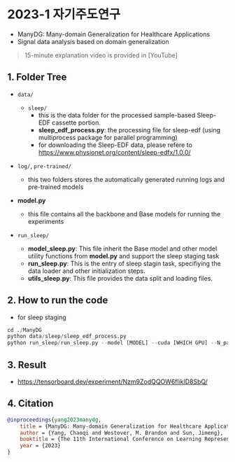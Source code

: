 # 2023-1 자기주도연구
- ManyDG: Many-domain Generalization for Healthcare Applications
- Signal data analysis based on domain generalization

> 15-minute explanation video is provided in [YouTube]



<!-- <img src="ICLR-2023-poster.png" width="800"> -->

## 1. Folder Tree
- ```data/```
    - ```sleep/```
        - this is the data folder for the processed sample-based Sleep-EDF cassette portion.
        - **sleep_edf_process.py**: the processing file for sleep-edf (using multiprocess package for parallel programming)
        - for downloading the Sleep-EDF data, please refere to https://www.physionet.org/content/sleep-edfx/1.0.0/
- ```log/```, ```pre-trained/```
    - this two folders stores the automatically generated running logs and pre-trained models
- **model.py**
    - this file contains all the backbone and Base models for running the experiments

- ```run_sleep/```
    - **model_sleep.py**: This file inherit the Base model and other model utility functions from **model.py** and support the sleep staging task
    - **run_sleep.py**: This is the entry of sleep stagin task, specifiying the data loader and other initialization steps.
    - **utils_sleep.py**: This file provides the data split and loading files.

## 2. How to run the code
- for sleep staging
``` python
cd ./ManyDG
python data/sleep/sleep_edf_process.py
python run_sleep/run_sleep.py --model [MODEL] --cuda [WHICH GPU] --N_pat [N_OF_PAT] --epochs [EPOCHS]
```

## 3. Result
- https://tensorboard.dev/experiment/Nzm9ZodQQOW6fliklD8SbQ/

## 4. Citation
```bibtex
@inproceedings{yang2023manydg,
    title = {ManyDG: Many-domain Generalization for Healthcare Applications},
    author = {Yang, Chaoqi and Westover, M. Brandon and Sun, Jimeng},
    booktitle = {The 11th International Conference on Learning Representations, {ICLR} 2023},
    year = {2023}
}
```